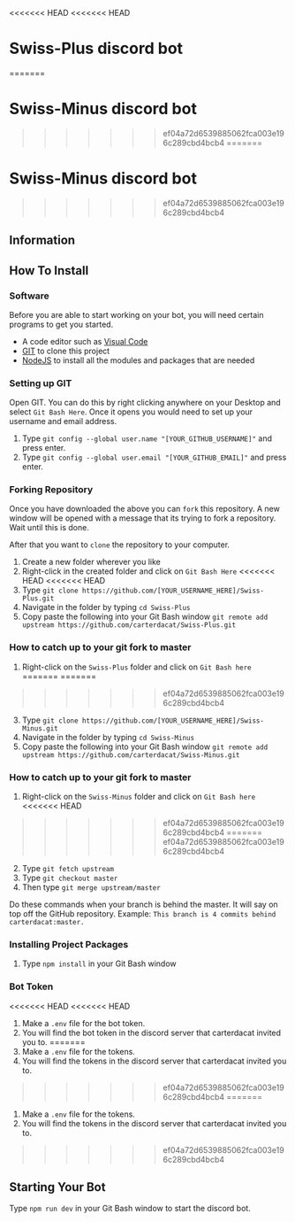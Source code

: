 <<<<<<< HEAD
<<<<<<< HEAD
# Swiss-Plus discord bot
=======
# Swiss-Minus discord bot
>>>>>>> ef04a72d6539885062fca003e196c289cbd4bcb4
=======
# Swiss-Minus discord bot
>>>>>>> ef04a72d6539885062fca003e196c289cbd4bcb4

## Information

## How To Install
### Software
Before you are able to start working on your bot, you will need certain programs to get you started.
- A code editor such as [Visual Code](https://code.visualstudio.com/)
- [GIT](https://git-scm.com/) to clone this project
- [NodeJS](https://nodejs.org/) to install all the modules and packages that are needed

### Setting up GIT
Open GIT. You can do this by right clicking anywhere on your Desktop and select `Git Bash Here`. Once it opens you would need to set up your username and email address.

1. Type `git config --global user.name "[YOUR_GITHUB_USERNAME]"` and press enter.
2. Type `git config --global user.email "[YOUR_GITHUB_EMAIL]"` and press enter.

### Forking Repository
Once you have downloaded the above you can `fork` this repository. A new window will be opened with a message that its trying to fork a repository. Wait until this is done.

After that you want to `clone` the repository to your computer.
1. Create a new folder wherever you like
2. Right-click in the created folder and click on `Git Bash Here`
<<<<<<< HEAD
<<<<<<< HEAD
3. Type `git clone https://github.com/[YOUR_USERNAME_HERE]/Swiss-Plus.git`
4. Navigate in the folder by typing `cd Swiss-Plus`
5. Copy paste the following into your Git Bash window `git remote add upstream https://github.com/carterdacat/Swiss-Plus.git`

### How to catch up to your git fork to master
1. Right-click on the `Swiss-Plus` folder and click on `Git Bash here`
=======
=======
>>>>>>> ef04a72d6539885062fca003e196c289cbd4bcb4
3. Type `git clone https://github.com/[YOUR_USERNAME_HERE]/Swiss-Minus.git`
4. Navigate in the folder by typing `cd Swiss-Minus`
5. Copy paste the following into your Git Bash window `git remote add upstream https://github.com/carterdacat/Swiss-Minus.git`

### How to catch up to your git fork to master
1. Right-click on the `Swiss-Minus` folder and click on `Git Bash here`
<<<<<<< HEAD
>>>>>>> ef04a72d6539885062fca003e196c289cbd4bcb4
=======
>>>>>>> ef04a72d6539885062fca003e196c289cbd4bcb4
2. Type `git fetch upstream`
3. Type `git checkout master`
4. Then type `git merge upstream/master`

Do these commands when your branch is behind the master. It will say on top off the GitHub repository.
Example: `This branch is 4 commits behind carterdacat:master.`

### Installing Project Packages
1. Type `npm install` in your Git Bash window

### Bot Token
<<<<<<< HEAD
<<<<<<< HEAD
1. Make a `.env` file for the bot token.
2. You will find the bot token in the discord server that carterdacat invited you to.
=======
1. Make a `.env` file for the tokens.
2. You will find the tokens in the discord server that carterdacat invited you to.
>>>>>>> ef04a72d6539885062fca003e196c289cbd4bcb4
=======
1. Make a `.env` file for the tokens.
2. You will find the tokens in the discord server that carterdacat invited you to.
>>>>>>> ef04a72d6539885062fca003e196c289cbd4bcb4


## Starting Your Bot
Type `npm run dev` in your Git Bash window to start the discord bot.
